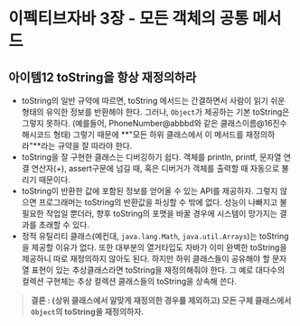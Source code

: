 # 이펙티브자바 3장 - 모든 객체의 공통 메서드

## 아이템12 toString을 항상 재정의하라

* toString의 일반 규약에 따르면, toString 메서드는 간결하면서 사람이 읽기 쉬운 형태의 유익한 정보를 반환해야 한다. 그러나, `Object`가 제공하는 기본 toString은 그렇지 못하다. (예를들어, PhoneNumber@abbbd와 같은 클래스이름@16진수해시코드 형태) 그렇기 때문에 **"모든 하위 클래스에서 이 메서드를 재정의하라"**라는 규약을 잘 따라야 한다.
*   toString을 잘 구현한 클래스는 디버깅하기 쉽다. 객체를 println, printf, 문자열 연결 연산자(+), assert구문에 넘길 때, 혹은 디버거가 객체를 출력할 때 자동으로 불리기 때문이다.
*   toString이 반환한 값에 포함된 정보를 얻어올 수 있는 API를 제공하자. 그렇지 않으면 프로그래머는 toString의 반환값을 파싱할 수 밖에 없다. 성능이 나빠지고 불필요한 작업일 뿐더러, 향후 toString의 포맷을 바꿀 경우에 시스템이 망가지는 결과를 초래할 수 있다.
*   정적 유틸리티 클래스(예컨대, `java.lang.Math`, `java.util.Arrays`)는 toString을 제공할 이유가 없다. 또한 대부분의 열거타입도 자바가 이미 완벽한 toString을 제공하니 따로 재정의하지 않아도 된다. 하지만 하위 클래스들이 공유해야 할 문자열 표현이 있는 추상클래스라면 toString을 재정의해줘야 한다. 그 예로 대다수의 컬렉션 구현체는 추상 컬렉션 클래스들의 toString을 상속해 쓴다.

> **결론 : (상위 클래스에서 알맞게 재정의한 경우를 제외하고) 모든 구체 클래스에서 `Object`의 toString을 재정의하자.**